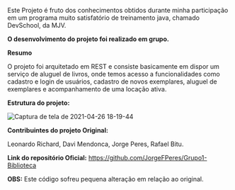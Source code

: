 Este Projeto é fruto dos conhecimentos obtidos durante minha participação em um programa muito satisfatório de treinamento java, chamado DevSchool, da MJV.

**O desenvolvimento do projeto foi realizado em grupo.**

**Resumo**

O projeto foi arquitetado em REST e consiste basicamente em dispor um serviço de aluguel de livros, onde temos acesso a funcionalidades como cadastro e login de usuários, cadastro de novos exemplares, aluguel de exemplares e acompanhamento de uma locação ativa.

**Estrutura do projeto:**

![Captura de tela de 2021-04-26 18-19-44](https://user-images.githubusercontent.com/72112722/116301067-03671980-a776-11eb-9906-2d88e4979310.png)


**Contribuintes do projeto Original:**

Leonardo Richard, Davi Mendonca, Jorge Peres, Rafael Bitu.

**Link do repositório Oficial:**
https://github.com/JorgeFPeres/Grupo1-Biblioteca

**OBS:** Este código sofreu pequena alteração em relação ao original.
 
